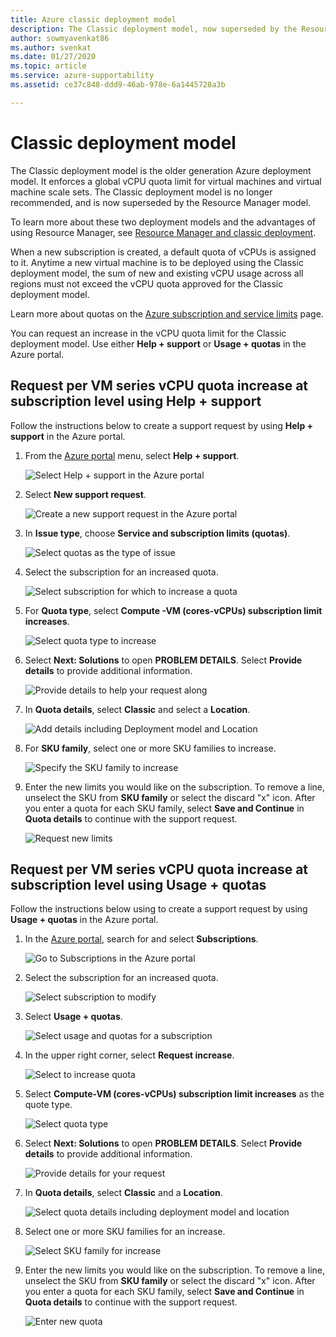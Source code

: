 ```yaml
---
title: Azure classic deployment model
description: The Classic deployment model, now superseded by the Resource Manager model, enforces a global vCPU quota limit for VMs and virtual machine scale sets.
author: sowmyavenkat86
ms.author: svenkat
ms.date: 01/27/2020
ms.topic: article
ms.service: azure-supportability
ms.assetid: ce37c848-ddd9-46ab-978e-6a1445728a3b

---
```


# Classic deployment model

The Classic deployment model is the older generation Azure deployment model. It enforces a global vCPU quota limit for virtual machines and virtual machine scale sets. The Classic deployment model is no longer recommended, and is now superseded by the Resource Manager model.

To learn more about these two deployment models and the advantages of using Resource Manager, see [Resource Manager and classic deployment](../../azure-resource-manager/management/deployment-models.md).

When a new subscription is created, a default quota of vCPUs is assigned to it. Anytime a new virtual machine is to be deployed using the Classic deployment model, the sum of new and existing vCPU usage across all regions must not exceed the vCPU quota approved for the Classic deployment model.

Learn more about quotas on the [Azure subscription and service limits](https://aka.ms/quotalimits) page.

You can request an increase in the vCPU quota limit for the Classic deployment model. Use either **Help + support** or **Usage + quotas** in the Azure portal.

## Request per VM series vCPU quota increase at subscription level using Help + support

Follow the instructions below to create a support request by using **Help + support** in the Azure portal.

1. From the [Azure portal](https://portal.azure.com) menu, select **Help + support**.

   ![Select Help + support in the Azure portal](./media/resource-manager-core-quotas-request/help-plus-support.png)

1. Select **New support request**.

   ![Create a new support request in the Azure portal](./media/resource-manager-core-quotas-request/new-support-request.png)

1. In **Issue type**, choose **Service and subscription limits (quotas)**.

   ![Select quotas as the type of issue](./media/resource-manager-core-quotas-request/select-quota-issue-type.png)

1. Select the subscription for an increased quota.

   ![Select subscription for which to increase a quota](./media/resource-manager-core-quotas-request/select-subscription-support-request.png)

1. For **Quota type**, select **Compute -VM (cores-vCPUs) subscription limit increases**.

   ![Select quota type to increase](./media/resource-manager-core-quotas-request/select-quota-type.png)

1. Select **Next: Solutions** to open **PROBLEM DETAILS**. Select **Provide details** to provide additional information.

   ![Provide details to help your request along](./media/resource-manager-core-quotas-request/provide-details-link.png)

1. In **Quota details**, select **Classic** and select a **Location**.

   ![Add details including Deployment model and Location](./media/resource-manager-core-quotas-request/quota-details-classic.png)

1. For **SKU family**, select one or more SKU families to increase.

   ![Specify the SKU family to increase](./media/resource-manager-core-quotas-request/sku-family-classic.png)

1. Enter the new limits you would like on the subscription. To remove a line, unselect the SKU from **SKU family** or select the discard "x" icon. After you enter a quota for each SKU family, select **Save and Continue** in **Quota details** to continue with the support request.

   ![Request new limits](./media/resource-manager-core-quotas-request/new-limits-classic.png)

## Request per VM series vCPU quota increase at subscription level using Usage + quotas

Follow the instructions below using to create a support request by using **Usage + quotas** in the Azure portal.

1. In the [Azure portal](https://portal.azure.com), search for and select **Subscriptions**.

   ![Go to Subscriptions in the Azure portal](./media/resource-manager-core-quotas-request/search-for-subscriptions.png)

1. Select the subscription for an increased quota.

   ![Select subscription to modify](./media/resource-manager-core-quotas-request/select-subscription-change-quota.png)

1. Select **Usage + quotas**.

   ![Select usage and quotas for a subscription](./media/resource-manager-core-quotas-request/select-usage-plus-quotas.png)

1. In the upper right corner, select **Request increase**.

   ![Select to increase quota](./media/resource-manager-core-quotas-request/request-increase-from-subscription.png)

1. Select **Compute-VM (cores-vCPUs) subscription limit increases** as the quote type.

   ![Select quota type](./media/resource-manager-core-quotas-request/select-quota-type.png)

1. Select **Next: Solutions** to open **PROBLEM DETAILS**. Select **Provide details** to provide additional information.

   ![Provide details for your request](./media/resource-manager-core-quotas-request/provide-details-link.png)

1. In **Quota details**, select **Classic** and a **Location**.

   ![Select quota details including deployment model and location](./media/resource-manager-core-quotas-request/quota-details-classic.png)

1. Select one or more SKU families for an increase.

   ![Select SKU family for increase](./media/resource-manager-core-quotas-request/sku-family-classic.png)

1. Enter the new limits you would like on the subscription. To remove a line, unselect the SKU from **SKU family** or select the discard "x" icon. After you enter a quota for each SKU family, select **Save and Continue** in **Quota details** to continue with the support request.

   ![Enter new quota](./media/resource-manager-core-quotas-request/new-limits-classic.png)

